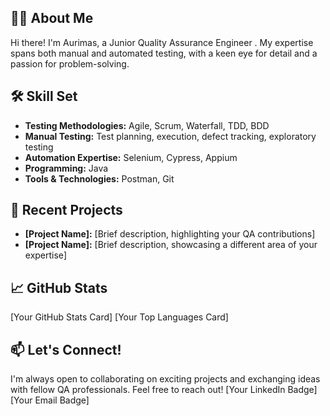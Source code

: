 
## 👨‍💻 About Me

Hi there! I'm Aurimas, a Junior Quality Assurance Engineer . My expertise spans both manual and automated testing, with a keen eye for detail and a passion for problem-solving.

## 🛠️ Skill Set

* **Testing Methodologies:** Agile, Scrum, Waterfall, TDD, BDD
* **Manual Testing:** Test planning, execution, defect tracking, exploratory testing
* **Automation Expertise:** Selenium, Cypress, Appium
* **Programming:** Java
* **Tools & Technologies:** Postman, Git

## 🚀 Recent Projects

* **[Project Name]:** [Brief description, highlighting your QA contributions]
* **[Project Name]:** [Brief description, showcasing a different area of your expertise]

## 📈 GitHub Stats

[Your GitHub Stats Card]
[Your Top Languages Card]

## 📫 Let's Connect!

I'm always open to collaborating on exciting projects and exchanging ideas with fellow QA professionals. Feel free to reach out!
[Your LinkedIn Badge] [Your Email Badge]
